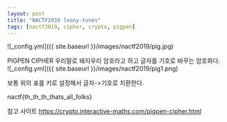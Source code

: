 ```yaml
---
layout: post
title: "NACTF2019 loony-tunes"
tags: [nactf2019, cipher, crypto, pigpen]
---
```



![_config.yml]({{ site.baseurl }}/images/nactf2019/pig.jpg)

PIGPEN CIPHER 우리말로 돼지우리 암호라고 하고 글자를 기호로 바꾸는 암호화다.  
![_config.yml]({{ site.baseurl }}/images/nactf2019/pig1.png)

보통 위의 표를 키로 설정해서 글자->기호로 치환한다.  

nactf{th_th_th_thats_all_folks}  

참고 사이트 <https://crypto.interactive-maths.com/pigpen-cipher.html>
